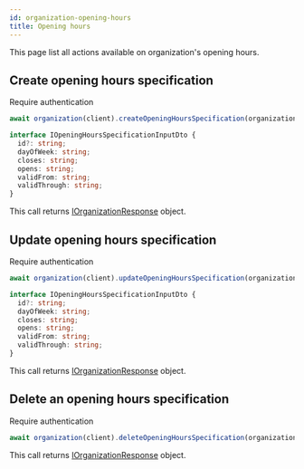 ```yaml
---
id: organization-opening-hours
title: Opening hours
---
```


This page list all actions available on organization's opening hours.

## Create opening hours specification

<span class="badge badge--warning">Require authentication</span>

```ts
await organization(client).createOpeningHoursSpecification(organizationId: string, data: IOpeningHoursSpecificationInputDto);
```

```ts
interface IOpeningHoursSpecificationInputDto {
  id?: string;
  dayOfWeek: string;
  closes: string;
  opens: string;
  validFrom: string;
  validThrough: string;
}
```

This call returns [IOrganizationResponse](../organization-types#iorganizationresponse) object.

## Update opening hours specification

<span class="badge badge--warning">Require authentication</span>

```ts
await organization(client).updateOpeningHoursSpecification(organizationId: string, hoursSpecId: string, data: IOpeningHoursSpecificationInputDto);
```

```ts
interface IOpeningHoursSpecificationInputDto {
  id?: string;
  dayOfWeek: string;
  closes: string;
  opens: string;
  validFrom: string;
  validThrough: string;
}
```

This call returns [IOrganizationResponse](../organization-types#iorganizationresponse) object.

## Delete an opening hours specification

<span class="badge badge--warning">Require authentication</span>

```ts
await organization(client).deleteOpeningHoursSpecification(organizationId: string, hoursSpecId: string);
```

This call returns [IOrganizationResponse](../organization-types#iorganizationresponse) object.

